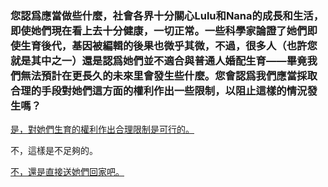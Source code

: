 ### 您認爲應當做些什麼，社會各界十分關心Lulu和Nana的成長和生活，即使她們現在看上去十分健康，一切正常。一些科學家論證了她們即使生育後代，基因被編輯的後果也微乎其微，不過，很多人（也許您就是其中之一）還是認爲她們並不適合與普通人婚配生育——畢竟我們無法預計在更長久的未來里會發生些什麼。您會認爲我們應當採取合理的手段對她們這方面的權利作出一些限制，以阻止這樣的情況發生嗎？

[是，對她們生育的權利作出合理限制是可行的。](end2.md)

不，這樣是不足夠的。

[不，還是直接送她們回家吧。](end1.md)
